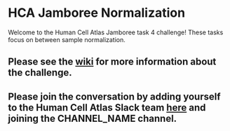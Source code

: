 # HCA Jamboree Normalization

Welcome to the Human Cell Atlas Jamboree task 4 challenge!
These tasks focus on between sample normalization.

## Please see the [wiki](https://github.com/TimothyTickle/hca_jamboree_normalization/wiki) for more information about the challenge.

## Please join the conversation by adding yourself to the Human Cell Atlas Slack team [here](http://join-slack.humancellatlas.org/) and joining the CHANNEL_NAME channel.
